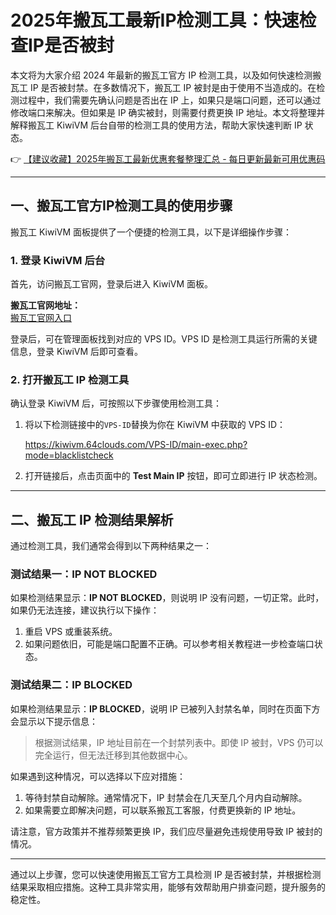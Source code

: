# 2025年搬瓦工最新IP检测工具：快速检查IP是否被封

本文将为大家介绍 2024 年最新的搬瓦工官方 IP 检测工具，以及如何快速检测搬瓦工 IP 是否被封禁。在多数情况下，搬瓦工 IP 被封是由于使用不当造成的。在检测过程中，我们需要先确认问题是否出在 IP 上，如果只是端口问题，还可以通过修改端口来解决。但如果是 IP 确实被封，则需要付费更换 IP 地址。本文将整理并解释搬瓦工 KiwiVM 后台自带的检测工具的使用方法，帮助大家快速判断 IP 状态。

👉 [【建议收藏】2025年搬瓦工最新优惠套餐整理汇总 - 每日更新最新可用优惠码](https://bit.ly/banwagon)

---

## 一、搬瓦工官方IP检测工具的使用步骤

搬瓦工 KiwiVM 面板提供了一个便捷的检测工具，以下是详细操作步骤：

### 1. 登录 KiwiVM 后台

首先，访问搬瓦工官网，登录后进入 KiwiVM 面板。

**搬瓦工官网地址：**  
[搬瓦工官网入口](https://bit.ly/banwagon)

登录后，可在管理面板找到对应的 VPS ID。VPS ID 是检测工具运行所需的关键信息，登录 KiwiVM 后即可查看。

### 2. 打开搬瓦工 IP 检测工具

确认登录 KiwiVM 后，可按照以下步骤使用检测工具：

1. 将以下检测链接中的`VPS-ID`替换为你在 KiwiVM 中获取的 VPS ID：
   
   https://kiwivm.64clouds.com/VPS-ID/main-exec.php?mode=blacklistcheck
   
2. 打开链接后，点击页面中的 **Test Main IP** 按钮，即可立即进行 IP 状态检测。

---

## 二、搬瓦工 IP 检测结果解析

通过检测工具，我们通常会得到以下两种结果之一：

### 测试结果一：IP NOT BLOCKED

如果检测结果显示：**IP NOT BLOCKED**，则说明 IP 没有问题，一切正常。此时，如果仍无法连接，建议执行以下操作：

1. 重启 VPS 或重装系统。
2. 如果问题依旧，可能是端口配置不正确。可以参考相关教程进一步检查端口状态。

### 测试结果二：IP BLOCKED

如果检测结果显示：**IP BLOCKED**，说明 IP 已被列入封禁名单，同时在页面下方会显示以下提示信息：

> 根据测试结果，IP 地址目前在一个封禁列表中。即使 IP 被封，VPS 仍可以完全运行，但无法迁移到其他数据中心。

如果遇到这种情况，可以选择以下应对措施：

1. 等待封禁自动解除。通常情况下，IP 封禁会在几天至几个月内自动解除。
2. 如果需要立即解决问题，可以联系搬瓦工客服，付费更换新的 IP 地址。

请注意，官方政策并不推荐频繁更换 IP，我们应尽量避免违规使用导致 IP 被封的情况。

---

通过以上步骤，您可以快速使用搬瓦工官方工具检测 IP 是否被封禁，并根据检测结果采取相应措施。这种工具非常实用，能够有效帮助用户排查问题，提升服务的稳定性。